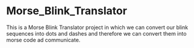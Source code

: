# Morse_Blink_Translator
This is a Morse Blink Translator project in which we can convert our blink sequences into dots and dashes and therefore we can convert them into morse code ad communicate.
